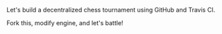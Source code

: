 Let's build a decentralized chess tournament using GitHub and Travis CI.

Fork this, modify engine, and let's battle!

